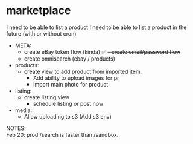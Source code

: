 # marketplace

I need to be able to list a product
I need to be able to list a product in the future (with or without cron)


- META:
    - create eBay token flow (kinda) ✅ 
  ~~- create email/password flow~~
  - create omnisearch (ebay / products)
- products:
    - create view to add product from imported item.
      - Add ability to upload images for pr
      - Import main photo for product
- listing:
  - create listing view
    - schedule listing or post now
- media:
  - Allow uploading to s3 (Add s3 env)

NOTES:\
Feb 20: prod /search is faster than /sandbox.